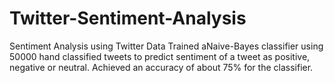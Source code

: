 # Twitter-Sentiment-Analysis
Sentiment Analysis using Twitter Data
Trained aNaive-Bayes classifier using 50000 hand classified tweets to predict sentiment of a tweet as positive, negative or neutral.
Achieved an accuracy of about 75% for the classifier.
